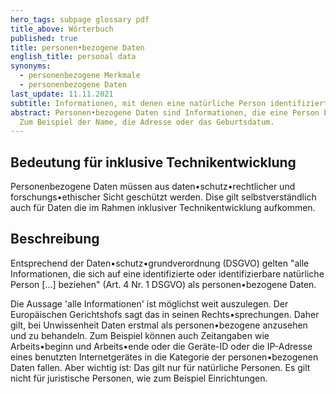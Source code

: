 ```yaml
---
hero_tags: subpage glossary pdf
title_above: Wörterbuch
published: true
title: personen•bezogene Daten
english_title: personal data
synonyms:
  - personenbezogene Merkmale
  - personenbezogene Daten
last_update: 11.11.2021
subtitle: Informationen, mit denen eine natürliche Person identifiziert werden kann
abstract: Personen•bezogene Daten sind Informationen, die eine Person betreffen.
  Zum Beispiel der Name, die Adresse oder das Geburtsdatum.
---
```

## Bedeutung für inklusive Technikentwicklung

Personenbezogene Daten müssen aus daten•schutz•rechtlicher und forschungs•ethischer Sicht geschützt werden. Dise gilt selbstverständlich auch für Daten die im Rahmen inklusiver Technikentwicklung aufkommen.

## Beschreibung

Entsprechend der Daten•schutz•grundverordnung (DSGVO) gelten "alle Informationen, die sich auf eine identifizierte oder identifizierbare natürliche Person \[...] beziehen" (Art. 4 Nr. 1 DSGVO) als personen•bezogene Daten.

Die Aussage 'alle Informationen' ist möglichst weit auszulegen. Der Europäischen Gerichtshofs sagt das in seinen Rechts•sprechungen. Daher gilt, bei Unwissenheit Daten erstmal als personen•bezogene anzusehen und zu behandeln. Zum Beispiel können auch Zeitangaben wie Arbeits•beginn und Arbeits•ende oder die Geräte-ID oder die IP-Adresse eines benutzten Internetgerätes in die Kategorie der personen•bezogenen Daten fallen. Aber wichtig ist: Das gilt nur für natürliche Personen. Es gilt nicht für juristische Personen, wie zum Beispiel Einrichtungen.